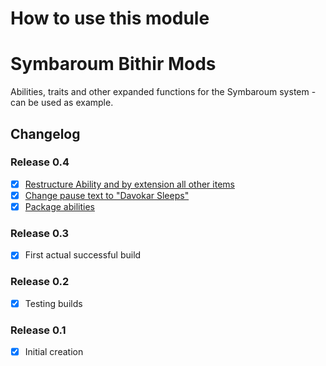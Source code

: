 # How to use this module

# Symbaroum Bithir Mods

Abilities, traits and other expanded functions for the Symbaroum system - can be used as example.

## Changelog
### Release 0.4
- [x] [Restructure Ability and by extension all other items](https://github.com/bithir/symbaroum-bithir-mod/issues/8)
- [x] [Change pause text to "Davokar Sleeps"](https://github.com/bithir/symbaroum-bithir-mod/issues/7)
- [x] [Package abilities](https://github.com/bithir/symbaroum-bithir-mod/issues/6)

### Release 0.3
- [x] First actual successful build
### Release 0.2
- [x]  Testing builds

### Release 0.1
- [x] Initial creation
